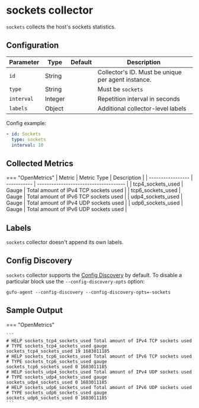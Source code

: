 # sockets collector

`sockets` collects the host's sockets statistics.

## Configuration

| Parameter  | Type    | Default | Description                                        |
| ---------- | ------- | ------- | -------------------------------------------------- |
| `id`       | String  |         | Collector's ID. Must be unique per agent instance. |
| `type`     | String  |         | Must be `sockets`                                  |
| `interval` | Integer |         | Repetition interval in seconds                     |
| `labels`   | Object  |         | Additional collector-level labels                  |

Config example:

``` yaml
- id: Sockets
  type: sockets
  interval: 10
```

## Collected Metrics

=== "OpenMetrics"
  | Metric            | Metric Type | Description                           |
  | ----------------- | ----------- | ------------------------------------- |
  | tcp4_sockets_used | Gauge       | Total amount of IPv4 TCP sockets used |
  | tcp6_sockets_used | Gauge       | Total amount of IPv6 TCP sockets used |
  | udp4_sockets_used | Gauge       | Total amount of IPv4 UDP sockets used |
  | udp6_sockets_used | Gauge       | Total amount of IPv6 UDP sockets used |

## Labels

`sockets` collector doesn't append its own labels.

## Config Discovery

`sockets` collector supports the [Config Discovery](../config_discovery.md) by default.
To disable a particular block use the `--config-discovery-opts` option:

``` shell
gufo-agent --config-discovery --config-discovery-opts=-sockets
```

## Sample Output

=== "OpenMetrics"

    ```
    # HELP sockets_tcp4_sockets_used Total amount of IPv4 TCP sockets used
    # TYPE sockets_tcp4_sockets_used gauge
    sockets_tcp4_sockets_used 19 1683011185
    # HELP sockets_tcp6_sockets_used Total amount of IPv6 TCP sockets used
    # TYPE sockets_tcp6_sockets_used gauge
    sockets_tcp6_sockets_used 0 1683011185
    # HELP sockets_udp4_sockets_used Total amount of IPv4 UDP sockets used
    # TYPE sockets_udp4_sockets_used gauge
    sockets_udp4_sockets_used 0 1683011185
    # HELP sockets_udp6_sockets_used Total amount of IPv6 UDP sockets used
    # TYPE sockets_udp6_sockets_used gauge
    sockets_udp6_sockets_used 0 1683011185    
    ```